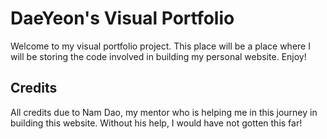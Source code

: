 # DaeYeon's Visual Portfolio

Welcome to my visual portfolio project. This place will be a place where I will be storing the code involved in building my personal website. Enjoy!

## Credits
All credits due to Nam Dao, my mentor who is helping me in this journey in building this website. Without his help, I would have not gotten this far! 

